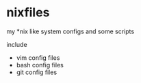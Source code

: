 nixfiles
=======

my *nix like system configs and some scripts

include
* vim config files
* bash config files
* git config files
